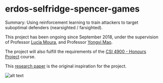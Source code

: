 # erdos-selfridge-spencer-games

Summary:
Using reinforcement learning to train attackers to target suboptimal defenders (nearsighted / farsighted).

This project has been ongoing since September 2018, under the supervision of Professor [Lucia Moura](http://www.site.uottawa.ca/~lucia/), and Professor [Yongyi Mao](http://www.site.uottawa.ca/~yymao/index_main.html).

The project will also fulfill the requirements of the [CSI 4900 - Honours Project](https://www.site.uottawa.ca/~afelty/csi4900/) course.


This [research paper](https://arxiv.org/pdf/1711.02301) is the original inspiration for the project.


![alt text](https://i.imgur.com/XMMzVQm.png "ESS Game Play")
